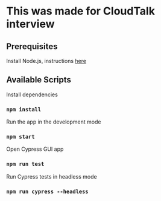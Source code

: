 # This was made for CloudTalk interview

## Prerequisites

Install Node.js, instructions [here](https://nodejs.org/en/download/)

## Available Scripts

Install dependencies 
### `npm install`

Run the app in the development mode
### `npm start`

Open Cypress GUI app
### `npm run test`

Run Cypress tests in headless mode
### `npm run cypress --headless`
